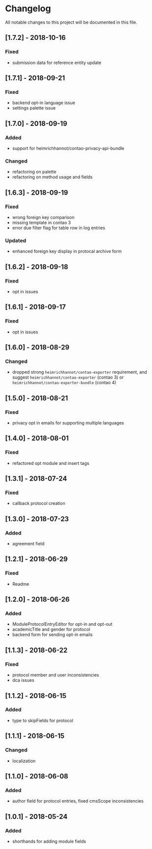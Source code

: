 # Changelog
All notable changes to this project will be documented in this file.

## [1.7.2] - 2018-10-16

### Fixed
- submission data for reference entity update

## [1.7.1] - 2018-09-21

### Fixed
- backend opt-in language issue
- settings palette issue

## [1.7.0] - 2018-09-19

### Added
- support for heimrichhannot/contao-privacy-api-bundle

### Changed
- refactoring on palette
- refactoring on method usage and fields

## [1.6.3] - 2018-09-19

### Fixed
- wrong foreign key comparison 
- missing template in contao 3
- error due filter flag for table row in log entries

### Updated
- enhanced foreign key display in protocal archive form

## [1.6.2] - 2018-09-18

### Fixed
- opt in issues

## [1.6.1] - 2018-09-17

### Fixed
- opt in issues

## [1.6.0] - 2018-08-29

### Changed
- dropped strong `heimrichhannot/contao-exporter` requirement, and suggest `heimrichhannot/contao-exporter` (contao 3) or `heimrichhannot/contao-exporter-bundle` (contao 4)

## [1.5.0] - 2018-08-21

### Fixed

- privacy opt in emails for supporting multiple languages

## [1.4.0] - 2018-08-01

### Fixed

- refactored opt module and insert tags

## [1.3.1] - 2018-07-24

### Fixed

- callback protocol creation

## [1.3.0] - 2018-07-23

### Added

- agreement field

## [1.2.1] - 2018-06-29

### Fixed

- Readme

## [1.2.0] - 2018-06-26

### Added

- ModuleProtocolEntryEditor for opt-in and opt-out
- academicTitle and gender for protocol
- backend form for sending opt-in emails

## [1.1.3] - 2018-06-22

### Fixed

- protocol member and user inconsistencies
- dca issues

## [1.1.2] - 2018-06-15

### Added

- type to skipFields for protocol

## [1.1.1] - 2018-06-15

### Changed

- localization

## [1.1.0] - 2018-06-08

### Added

- author field for protocol entries, fixed cmsScope inconsistencies

## [1.0.1] - 2018-05-24

### Added

- shorthands for adding module fields

